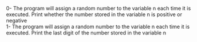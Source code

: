 0- The program will assign a random number to the variable n each time it is executed. Print whether the number stored in the variable n is positive or negative</br>
1- The program will assign a random number to the variable n each time it is executed. Print the last digit of the number stored in the variable n</br>
